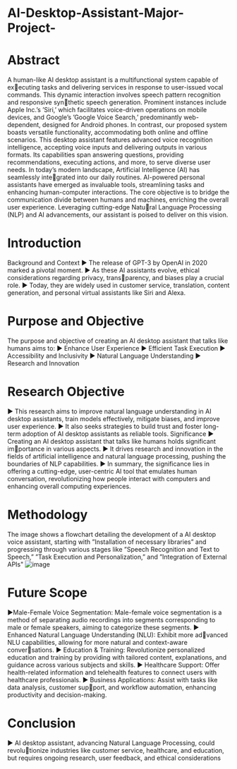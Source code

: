 # AI-Desktop-Assistant-Major-Project-

# Abstract
A human-like AI desktop assistant is a multifunctional system capable of executing tasks and delivering services in response to user-issued vocal commands.
This dynamic interaction involves speech pattern recognition and responsive synthetic speech generation. Prominent instances include Apple Inc.’s ’Siri,’ which
facilitates voice-driven operations on mobile devices, and Google’s ’Google Voice
Search,’ predominantly web-dependent, designed for Android phones.
In contrast, our proposed system boasts versatile functionality, accommodating
both online and offline scenarios. This desktop assistant features advanced voice
recognition intelligence, accepting voice inputs and delivering outputs in various
formats. Its capabilities span answering questions, providing recommendations,
executing actions, and more, to serve diverse user needs.
In today’s modern landscape, Artificial Intelligence (AI) has seamlessly integrated into our daily routines. AI-powered personal assistants have emerged as
invaluable tools, streamlining tasks and enhancing human-computer interactions.
The core objective is to bridge the communication divide between humans and
machines, enriching the overall user experience. Leveraging cutting-edge Natural Language Processing (NLP) and AI advancements, our assistant is poised to
deliver on this vision.

# Introduction 
Background and Context
▶ The release of GPT-3 by OpenAI in 2020 marked a pivotal moment.
▶ As these AI assistants evolve, ethical considerations regarding privacy, transparency, and biases play a crucial role.
▶ Today, they are widely used in customer service, translation, content generation,
and personal virtual assistants like Siri and Alexa.
# Purpose and Objective
The purpose and objective of creating an AI desktop assistant that talks like humans
aims to:
▶ Enhance User Experience
▶ Efficient Task Execution
▶ Accessibility and Inclusivity
▶ Natural Language Understanding
▶ Research and Innovation
# Research Objective
▶ This research aims to improve natural language understanding in AI desktop
assistants, train models effectively, mitigate biases, and improve user experience.
▶ It also seeks strategies to build trust and foster long-term adoption of AI desktop
assistants as reliable tools.
Significance
▶ Creating an AI desktop assistant that talks like humans holds significant importance in various aspects.
▶ It drives research and innovation in the fields of artificial intelligence and natural
language processing, pushing the boundaries of NLP capabilities.
▶ In summary, the significance lies in offering a cutting-edge, user-centric AI tool
that emulates human conversation, revolutionizing how people interact with
computers and enhancing overall computing experiences.


#  Methodology
The image shows a flowchart detailing the development of a AI desktop voice assistant, starting
with ”Installation of necessary libraries” and progressing through various stages like ”Speech
Recognition and Text to Speech,” ”Task Execution and Personalization,” and ”Integration of
External APIs"
![image](https://github.com/mayu200/AI-Desktop-Assistant-Major-Project-/assets/110773122/720bae70-6a92-4fa1-8c38-5d97fb2e1495)


# Future Scope
▶Male-Female Voice Segmentation: Male-female voice segmentation is a
method of separating audio recordings into segments corresponding to male or
female speakers, aiming to categorize these segments.
▶ Enhanced Natural Language Understanding (NLU): Exhibit more advanced NLU capabilities, allowing for more natural and context-aware conversations.
▶ Education & Training: Revolutionize personalized education and training
by providing with tailored content, explanations, and guidance across various
subjects and skills.
▶ Healthcare Support: Offer health-related information and telehealth features
to connect users with healthcare professionals.
▶ Business Applications: Assist with tasks like data analysis, customer support, and workflow automation, enhancing productivity and decision-making.

# Conclusion
▶ AI desktop assistant, advancing Natural Language Processing, could revolutionize industries like customer service, healthcare, and education, but requires
ongoing research, user feedback, and ethical considerations
